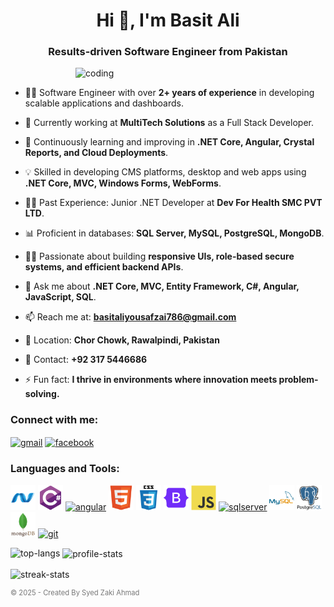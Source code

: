 
<h1 align="center">Hi 👋, I'm Basit Ali</h1>
<h3 align="center"><strong>Results-driven Software Engineer from Pakistan</strong></h3>

<img align="right" alt="coding" width="400px" src="https://user-images.githubusercontent.com/55389276/140866485-8fb1c876-9a8f-4d6a-98dc-08c4981eaf70.gif">

<br>

- 👨‍💻 Software Engineer with over <strong>2+ years of experience</strong> in developing scalable applications and dashboards.

- 🔭 Currently working at <strong>MultiTech Solutions</strong> as a Full Stack Developer.

- 🌱 Continuously learning and improving in <strong>.NET Core, Angular, Crystal Reports, and Cloud Deployments</strong>.

- 💡 Skilled in developing CMS platforms, desktop and web apps using <strong>.NET Core, MVC, Windows Forms, WebForms</strong>.

- 👨‍💼 Past Experience: Junior .NET Developer at <strong>Dev For Health SMC PVT LTD</strong>.

- 📊 Proficient in databases: <strong>SQL Server, MySQL, PostgreSQL, MongoDB</strong>.

- 👨‍💻 Passionate about building <strong>responsive UIs, role-based secure systems, and efficient backend APIs</strong>.

- 💬 Ask me about <strong>.NET Core, MVC, Entity Framework, C#, Angular, JavaScript, SQL</strong>.

- 📫 Reach me at: <strong>basitaliyousafzai786@gmail.com</strong>

- 📍 Location: <strong>Chor Chowk, Rawalpindi, Pakistan</strong>

- 📱 Contact: <strong>+92 317 5446686</strong>

- ⚡ Fun fact: <strong>I thrive in environments where innovation meets problem-solving.</strong>

<h3 align="left"><strong>Connect with me:</strong></h3>
<p align="left">
  <a href="mailto:basitaliyousafzai786@gmail.com" target="blank"><img align="center" src="https://img.icons8.com/fluency/48/gmail.png" alt="gmail" height="30" width="40" /></a>
  <a href="https://www.facebook.com/" target="blank"><img align="center" src="https://raw.githubusercontent.com/rahuldkjain/github-profile-readme-generator/master/src/images/icons/Social/facebook.svg" alt="facebook" height="30" width="40" /></a>
</p>

<h3 align="left"><strong>Languages and Tools:</strong></h3>
<p align="left">
  <a href="https://dotnet.microsoft.com/" target="_blank" rel="noreferrer"><img src="https://raw.githubusercontent.com/devicons/devicon/master/icons/dot-net/dot-net-original.svg" alt="dotnet" width="40" height="40"/></a>
  <a href="https://docs.microsoft.com/en-us/dotnet/csharp/" target="_blank" rel="noreferrer"><img src="https://raw.githubusercontent.com/devicons/devicon/master/icons/csharp/csharp-original.svg" alt="csharp" width="40" height="40"/></a>
  <a href="https://angular.io/" target="_blank" rel="noreferrer"><img src="https://angular.io/assets/images/logos/angular/angular.svg" alt="angular" width="40" height="40"/></a>
  <a href="https://www.w3schools.com/html/" target="_blank" rel="noreferrer"><img src="https://raw.githubusercontent.com/devicons/devicon/master/icons/html5/html5-original.svg" alt="html5" width="40" height="40"/></a>
  <a href="https://www.w3schools.com/css/" target="_blank" rel="noreferrer"><img src="https://raw.githubusercontent.com/devicons/devicon/master/icons/css3/css3-original-wordmark.svg" alt="css3" width="40" height="40"/></a>
  <a href="https://getbootstrap.com/" target="_blank" rel="noreferrer"><img src="https://raw.githubusercontent.com/devicons/devicon/master/icons/bootstrap/bootstrap-plain.svg" alt="bootstrap" width="40" height="40"/></a>
  <a href="https://www.javascript.com/" target="_blank" rel="noreferrer"><img src="https://raw.githubusercontent.com/devicons/devicon/master/icons/javascript/javascript-original.svg" alt="javascript" width="40" height="40"/></a>
  <a href="https://www.microsoft.com/en-us/sql-server" target="_blank" rel="noreferrer"><img src="https://www.svgrepo.com/show/303229/microsoft-sql-server-logo.svg" alt="sqlserver" width="40" height="40"/></a>
  <a href="https://www.mysql.com/" target="_blank" rel="noreferrer"><img src="https://raw.githubusercontent.com/devicons/devicon/master/icons/mysql/mysql-original-wordmark.svg" alt="mysql" width="40" height="40"/></a>
  <a href="https://www.postgresql.org/" target="_blank" rel="noreferrer"><img src="https://raw.githubusercontent.com/devicons/devicon/master/icons/postgresql/postgresql-original-wordmark.svg" alt="postgresql" width="40" height="40"/></a>
  <a href="https://www.mongodb.com/" target="_blank" rel="noreferrer"><img src="https://raw.githubusercontent.com/devicons/devicon/master/icons/mongodb/mongodb-original-wordmark.svg" alt="mongodb" width="40" height="40"/></a>
  <a href="https://git-scm.com/" target="_blank" rel="noreferrer"><img src="https://www.vectorlogo.zone/logos/git-scm/git-scm-icon.svg" alt="git" width="40" height="40"/></a>
</p>

<p><img align="left" src="https://github-readme-stats.vercel.app/api/top-langs?username=zaki2k2&show_icons=true&locale=en&layout=compact" alt="top-langs" /></p>

<p>&nbsp;<img align="center" src="https://github-readme-stats.vercel.app/api?username=zaki2k2&show_icons=true&locale=en" alt="profile-stats" /></p>

<p><img align="center" src="https://github-readme-streak-stats.herokuapp.com/?user=zaki2k2&" alt="streak-stats" /></p>

<footer class="border-top footer text-muted">
  <div class="container" style="font-size: 0.8em; color: #777;">
    &copy; 2025 - Created By Syed Zaki Ahmad
  </div>
</footer>

